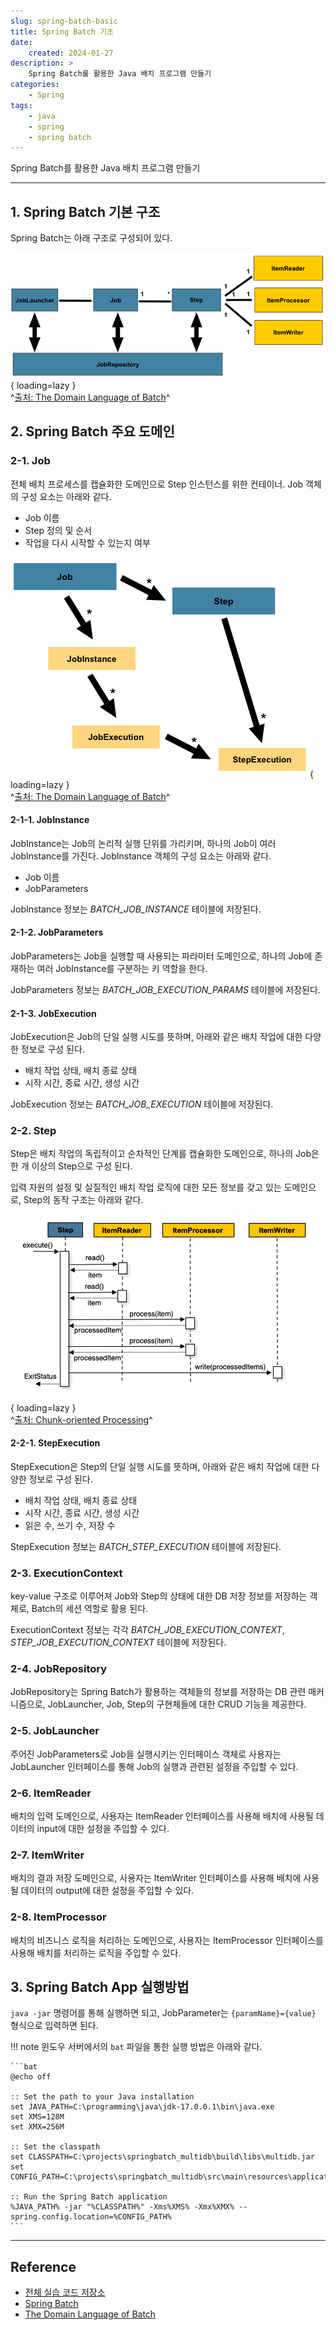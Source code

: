 ```yaml
---
slug: spring-batch-basic
title: Spring Batch 기초
date:
    created: 2024-01-27
description: >
    Spring Batch를 활용한 Java 배치 프로그램 만들기
categories:
    - Spring
tags:
    - java
    - spring
    - spring batch
---
```


Spring Batch를 활용한 Java 배치 프로그램 만들기  

<!-- more -->

---

## 1. Spring Batch 기본 구조

Spring Batch는 아래 구조로 구성되어 있다.  

![Batch Stereotypes](./img/spring-batch-reference-model.png){ loading=lazy }  
^[출처: The Domain Language of Batch](https://docs.spring.io/spring-batch/reference/domain.html)^

## 2. Spring Batch 주요 도메인

### 2-1. Job

전체 배치 프로세스를 캡슐화한 도메인으로 Step 인스턴스를 위한 컨테이너. Job 객체의 구성 요소는 아래와 같다.  

- Job 이름
- Step 정의 및 순서
- 작업을 다시 시작할 수 있는지 여부

![Job Hierarchy With Steps](./img/spring-batch-jobHeirarchyWithSteps.png){ loading=lazy }  
^[출처: The Domain Language of Batch](https://docs.spring.io/spring-batch/reference/domain.html#step)^

#### 2-1-1. JobInstance

JobInstance는 Job의 논리적 실행 단위를 가리키며, 하나의 Job이 여러 JobInstance를 가진다. JobInstance 객체의 구성 요소는 아래와 같다.  

- Job 이름
- JobParameters

JobInstance 정보는 *BATCH_JOB_INSTANCE* 테이블에 저장된다.  

#### 2-1-2. JobParameters

JobParameters는 Job을 실행할 때 사용되는 파라미터 도메인으로, 하나의 Job에 존재하는 여러 JobInstance를 구분하는 키 역할을 한다.  

JobParameters 정보는 *BATCH_JOB_EXECUTION_PARAMS* 테이블에 저장된다.  

#### 2-1-3. JobExecution

JobExecution은 Job의 단일 실행 시도를 뜻하며, 아래와 같은 배치 작업에 대한 다양한 정보로 구성 된다.  

- 배치 작업 상태, 배치 종료 상태
- 시작 시간, 종료 시간, 생성 시간

JobExecution 정보는 *BATCH_JOB_EXECUTION* 테이블에 저장된다.  

### 2-2. Step

Step은 배치 작업의 독립적이고 순차적인 단계를 캡슐화한 도메인으로, 하나의 Job은 한 개 이상의 Step으로 구성 된다.  

입력 자원의 설정 및 실질적인 배치 작업 로직에 대한 모든 정보를 갖고 있는 도메인으로, Step의 동작 구조는 아래와 같다.  

![Chunk-oriented Processing](./img/spring-batch-chunk-oriented-processing-with-item-processor.png){ loading=lazy }  
^[출처: Chunk-oriented Processing](https://docs.spring.io/spring-batch/reference/step/chunk-oriented-processing.html)^

#### 2-2-1. StepExecution

StepExecution은 Step의 단일 실행 시도를 뜻하며, 아래와 같은 배치 작업에 대한 다양한 정보로 구성 된다.  

- 배치 작업 상태, 배치 종료 상태
- 시작 시간, 종료 시간, 생성 시간
- 읽은 수, 쓰기 수, 저장 수

StepExecution 정보는 *BATCH_STEP_EXECUTION* 테이블에 저장된다.  

### 2-3. ExecutionContext

key-value 구조로 이루어져 Job와 Step의 상태에 대한 DB 저장 정보를 저장하는 객체로, Batch의 세션 역할로 활용 된다.  

ExecutionContext 정보는 각각 *BATCH_JOB_EXECUTION_CONTEXT*, *STEP_JOB_EXECUTION_CONTEXT* 테이블에 저장된다.  

### 2-4. JobRepository

JobRepository는 Spring Batch가 활용하는 객체들의 정보를 저장하는 DB 관련 매커니즘으로, JobLauncher, Job, Step의 구현체들에 대한 CRUD 기능을 제공한다.  

### 2-5. JobLauncher

주어진 JobParameters로 Job을 실행시키는 인터페이스 객체로 사용자는 JobLauncher 인터페이스를 통해 Job의 실행과 관련된 설정을 주입할 수 있다.  

### 2-6. ItemReader

배치의 입력 도메인으로, 사용자는 ItemReader 인터페이스를 사용해 배치에 사용될 데이터의 input에 대한 설정을 주입할 수 있다.  

### 2-7. ItemWriter

배치의 결과 저장 도메인으로, 사용자는 ItemWriter 인터페이스를 사용해 배치에 사용될 데이터의 output에 대한 설정을 주입할 수 있다.  

### 2-8. ItemProcessor

배치의 비즈니스 로직을 처리하는 도메인으로, 사용자는 ItemProcessor 인터페이스를 사용해 배치를 처리하는 로직을 주입할 수 있다.  

## 3. Spring Batch App 실행방법

`java -jar` 명령어를 통해 실행하면 되고, JobParameter는 `{paramName}={value}` 형식으로 입력하면 된다.  

!!! note
    윈도우 서버에서의 `bat` 파일을 통한 실행 방법은 아래와 같다.  

    ```bat
    @echo off

    :: Set the path to your Java installation
    set JAVA_PATH=C:\programming\java\jdk-17.0.0.1\bin\java.exe
    set XMS=128M
    set XMX=256M

    :: Set the classpath
    set CLASSPATH=C:\projects\springbatch_multidb\build\libs\multidb.jar
    set CONFIG_PATH=C:\projects\springbatch_multidb\src\main\resources\application.yaml

    :: Run the Spring Batch application
    %JAVA_PATH% -jar "%CLASSPATH%" -Xms%XMS% -Xmx%XMX% --spring.config.location=%CONFIG_PATH%
    ```

---
## Reference
- [전체 실습 코드 저장소](https://github.com/djccnt15/study_spring_batch)
- [Spring Batch](https://spring.io/projects/spring-batch)
- [The Domain Language of Batch](https://docs.spring.io/spring-batch/reference/)
